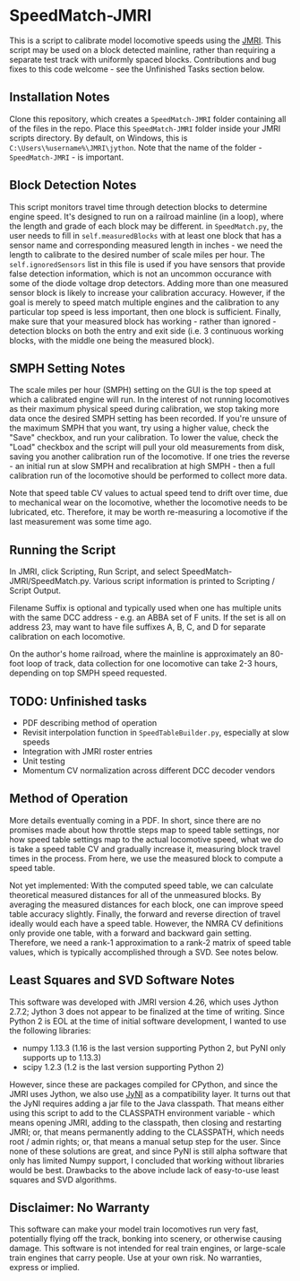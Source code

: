 # SpeedMatch-JMRI

This is a script to calibrate model locomotive speeds using the [JMRI](https://www.jmri.org/). This script may be used on a block detected mainline, rather than requiring a separate test track with uniformly spaced blocks. Contributions and bug fixes to this code welcome - see the Unfinished Tasks section below.

## Installation Notes
Clone this repository, which creates a `SpeedMatch-JMRI` folder containing all of the files in the repo. Place this `SpeedMatch-JMRI` folder inside your JMRI scripts directory. By default, on Windows, this is `C:\Users\%username%\JMRI\jython`. Note that the name of the folder - `SpeedMatch-JMRI` - is important.

## Block Detection Notes
This script monitors travel time through detection blocks to determine engine speed. It's designed to run on a railroad mainline (in a loop), where the length and grade of each block may be different. in `SpeedMatch.py`, the user needs to fill in `self.measuredBlocks` with at least one block that has a sensor name and corresponding measured length in inches - we need the length to calibrate to the desired number of scale miles per hour. The `self.ignoredSensors` list in this file is used if you have sensors that provide false detection information, which is not an uncommon occurance with some of the diode voltage drop detectors. Adding more than one measured sensor block is likely to increase your calibration accuracy. However, if the goal is merely to speed match multiple engines and the calibration to any particular top speed is less important, then one block is sufficient. Finally, make sure that your measured block has working - rather than ignored - detection blocks on both the entry and exit side (i.e. 3 continuous working blocks, with the middle one being the measured block).

## SMPH Setting Notes
The scale miles per hour (SMPH) setting on the GUI is the top speed at which a calibrated engine will run. In the interest of not running locomotives as their maximum physical speed during calibration, we stop taking more data once the desired SMPH setting has been recorded. If you're unsure of the maximum SMPH that you want, try using a higher value, check the "Save" checkbox, and run your calibration. To lower the value, check the "Load" checkbox and the script will pull your old measurements from disk, saving you another calibration run of the locomotive. If one tries the reverse - an initial run at slow SMPH and recalibration at high SMPH - then a full calibration run of the locomotive should be performed to collect more data.

Note that speed table CV values to actual speed tend to drift over time, due to mechanical wear on the locomotive, whether the locomotive needs to be lubricated, etc. Therefore, it may be worth re-measuring a locomotive if the last measurement was some time ago.

## Running the Script
In JMRI, click Scripting, Run Script, and select SpeedMatch-JMRI/SpeedMatch.py. Various script information is printed to Scripting / Script Output.

Filename Suffix is optional and typically used when one has multiple units with the same DCC address - e.g. an ABBA set of F units. If the set is all on address 23, may want to have file suffixes A, B, C, and D for separate calibration on each locomotive.

On the author's home railroad, where the mainline is approximately an 80-foot loop of track, data collection for one locomotive can take 2-3 hours, depending on top SMPH speed requested.

## TODO: Unfinished tasks
- PDF describing method of operation
- Revisit interpolation function in `SpeedTableBuilder.py`, especially at slow speeds
- Integration with JMRI roster entries
- Unit testing
- Momentum CV normalization across different DCC decoder vendors

## Method of Operation
More details eventually coming in a PDF. In short, since there are no promises made about how throttle steps map to speed table settings, nor how speed table settings map to the actual locomotive speed, what we do is take a speed table CV and gradually increase it, measuring block travel times in the process. From here, we use the measured block to compute a speed table.

Not yet implemented: With the computed speed table, we can calculate theoretical measured distances for all of the unmeasured blocks. By averaging the measured distances for each block, one can improve speed table accuracy slightly. Finally, the forward and reverse direction of travel ideally would each have a speed table. However, the NMRA CV definitions only provide one table, with a forward and backward gain setting. Therefore, we need a rank-1 approximation to a rank-2 matrix of speed table values, which is typically accomplished through a SVD. See notes below.

## Least Squares and SVD Software Notes
This software was developed with JMRI version 4.26, which uses Jython 2.7.2; Jython 3 does not appear to be finalized at the time of writing. Since Python 2 is EOL at the time of initial software development, I wanted to use the following libraries:
- numpy 1.13.3 (1.16 is the last version supporting Python 2, but PyNI only supports up to 1.13.3)
- scipy 1.2.3 (1.2 is the last version supporting Python 2)

However, since these are packages compiled for CPython, and since the JMRI uses Jython, we also use [JyNI](https://www.jyni.org/) as a compatibility layer. It turns out that the JyNI requires adding a jar file to the Java classpath. That means either using this script to add to the CLASSPATH environment variable - which means opening JMRI, adding to the classpath, then closing and restarting JMRI; or, that means permanently adding to the CLASSPATH, which needs root / admin rights; or, that means a manual setup step for the user. Since none of these solutions are great, and since PyNI is still alpha software that only has limited Numpy support, I concluded that working without libraries would be best. Drawbacks to the above include lack of easy-to-use least squares and SVD algorithms.

## Disclaimer: No Warranty
This software can make your model train locomotives run very fast, potentially flying off the track, bonking into scenery, or otherwise causing damage. This software is not intended for real train engines, or large-scale train engines that carry people. Use at your own risk. No warranties, express or implied.
